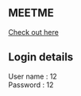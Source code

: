 ## MEETME

[Check out here](https://indercheema.github.io/meetme/)

## Login details

User name : 12
\
Password : 12
